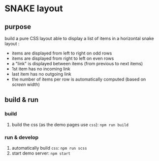 # SNAKE layout

## purpose

build a pure CSS layout able to display a list of items in a horizontal snake layout :

* items are displayed from left to right on odd rows
* items are displayed from right to left on even rows
* a "link" is displayed between items (from previous to next items)
* 1st item has no incoming link
* last item has no outgoing link
* the number of items per row is automatically computed (based on *screen* width)

## build & run

### build

1. build the css (as the demo pages use `css`): `npm run build`

### run & develop

1. automatically build `css`: `npm run scss`
1. start demo server: `npm start`
